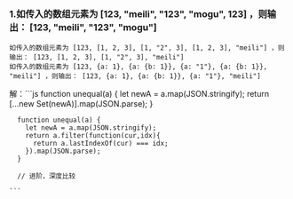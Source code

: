 ### 1.如传入的数组元素为 [123, "meili", "123", "mogu", 123] ，则输出： [123, "meili", "123", "mogu"]
    如传入的数组元素为 [123, [1, 2, 3], [1, "2", 3], [1, 2, 3], "meili"] ，则输出： [123, [1, 2, 3], [1, "2", 3], "meili"]
    如传入的数组元素为 [123, {a: 1}, {a: {b: 1}}, {a: "1"}, {a: {b: 1}}, "meili"] ，则输出： [123, {a: 1}, {a: {b: 1}}, {a: "1"}, "meili"]
解：```js
      function unequal(a) {
        let newA = a.map(JSON.stringify);
        return [...new Set(newA)].map(JSON.parse);
      }

      function unequal(a) {
        let newA = a.map(JSON.stringify);
        return a.filter(function(cur,idx){
          return a.lastIndexOf(cur) === idx;
        }).map(JSON.parse);
      }

      // 进阶，深度比较
      
    ```
   
